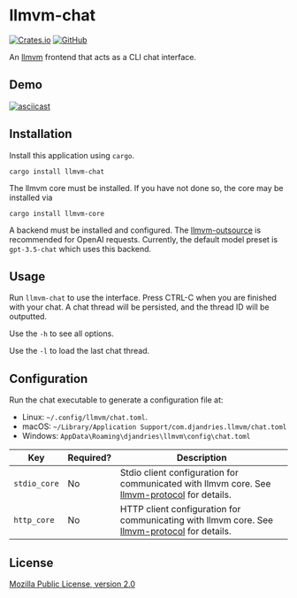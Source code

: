 # llmvm-chat

[![Crates.io](https://img.shields.io/crates/v/llmvm-chat?style=for-the-badge)](https://crates.io/crates/llmvm-chat)
[![GitHub](https://img.shields.io/github/license/djandries/llmvm?style=for-the-badge)](https://github.com/DJAndries/llmvm/blob/master/LICENSE)

An [llmvm](https://github.com/djandries/llmvm) frontend that acts as a CLI chat interface.

## Demo

[![asciicast](https://asciinema.org/a/601451.svg)](https://asciinema.org/a/601451)

## Installation

Install this application using `cargo`.

```
cargo install llmvm-chat
```

The llmvm core must be installed. If you have not done so, the core may be installed via
```
cargo install llmvm-core
```

A backend must be installed and configured. The [llmvm-outsource](https://github.com/DJAndries/llmvm/tree/master/backends/outsource) is recommended for OpenAI requests.
Currently, the default model preset is `gpt-3.5-chat` which uses this backend.

## Usage

Run `llmvm-chat` to use the interface. Press CTRL-C when you are finished with your chat. A chat thread will be persisted, and the thread ID will be outputted.

Use the `-h` to see all options.

Use the `-l` to load the last chat thread.

## Configuration

Run the chat executable to generate a configuration file at:

- Linux: `~/.config/llmvm/chat.toml`.
- macOS: `~/Library/Application Support/com.djandries.llmvm/chat.toml`
- Windows: `AppData\Roaming\djandries\llmvm\config\chat.toml`

|Key|Required?|Description|
|--|--|--|
|`stdio_core`|No|Stdio client configuration for communicated with llmvm core. See [llmvm-protocol](https://github.com/DJAndries/llmvm/tree/master/protocol#stdio-client-configuration) for details.|
|`http_core`|No|HTTP client configuration for communicating with llmvm core. See [llmvm-protocol](https://github.com/DJAndries/llmvm/tree/master/protocol#http-client-configuration) for details.|

## License

[Mozilla Public License, version 2.0](https://spdx.org/licenses/MPL-2.0.html)